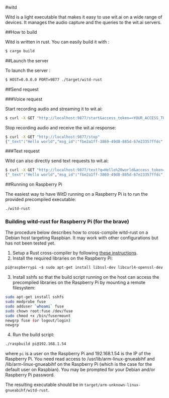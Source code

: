 #witd

Witd is a light executable that makes it easy to use wit.ai on a wide range of devices. It manages the audio capture and the queries to the wit.ai servers.

##How to build

Witd is written in rust. You can easily build it with :

```bash
$ cargo build
```

##Launch the server

To launch the server :

```bash
$ HOST=0.0.0.0 PORT=9877 ./target/witd-rust
```

##Send request

###Voice request

Start recording audio and streaming it to wit.ai:

```bash
$ curl -X GET "http://localhost:9877/start&access_token=<YOUR_ACCESS_TOKEN>"
```

Stop recording audio and receive the wit.ai response:

```bash
$ curl -X GET "http://localhost:9877/stop"
{"_text":"Hello world","msg_id":"fbe2a1ff-3869-49d8-885d-67e23357ffdc","outcomes":[{"_text":"Hello world","confidence":0.263,"entities":{"location":[{"suggested":true,"value":"Hello world"}]},"intent":"get_weather"}]}
```

###Text request

Witd can also directly send text requests to wit.ai:

```bash
$ curl -X GET "http://localhost:9877/text?q=Hello%20world&access_token=<YOUR_ACCESS_TOKEN>"
{"_text":"Hello world","msg_id":"fbe2a1ff-3869-49d8-885d-67e23357ffdc","outcomes":[{"_text":"Hello world","confidence":0.263,"entities":{"location":[{"suggested":true,"value":"Hello world"}]},"intent":"get_weather"}]}
```

##Running on Raspberry Pi

The easiest way to have WitD running on a Raspberry Pi is to run the provided precompiled executable:

```bash
./witd-rust
```

### Building witd-rust for Raspberry Pi (for the brave)

The procedure below describes how to cross-compile witd-rust on a Debian host targeting Raspbian. It may work with other configurations but has not been tested yet.

1. Setup a Rust cross-compiler by following [these instructions](https://github.com/npryce/rusty-pi/blob/master/doc/compile-the-compiler.asciidoc).
2. Install the required libraries on the Raspberry Pi:
```bash
pi@raspberrypi ~$ sudo apt-get install libssl-dev libcurl4-openssl-dev libcrypto++-dev
```
3. Install sshfs so that the build script running on the host can access the precompiled libraries on the Raspberry Pi by mounting a remote filesystem:
```bash
sudo apt-get install sshfs
sudo modprobe fuse
sudo adduser `whoami` fuse
sudo chown root:fuse /dev/fuse
sudo chmod +x /bin/fusermount
newgrp fuse (or logout/login)
newgrp
```
4. Run the build script:
```bash
./raspbuild pi@192.168.1.54
```
where `pi` is a user on the Raspberry Pi and 192.168.1.54 is the IP of the Raspberry Pi. You need read access to /usr/lib/arm-linux-gnueabihf and /lib/arm-linux-gnueabihf on the Raspberry Pi (which is the case for the default user on Raspbian). You may be prompted for your Debian and/or Raspberry Pi password.

The resulting executable should be in `target/arm-unknown-linux-gnueabihf/witd-rust`.

